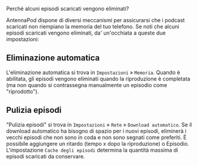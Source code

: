 Perché alcuni episodi scaricati vengono eliminati?

AntennaPod dispone di diversi meccanismi per assicurarsi che i podcast scaricati
non riempiano la memoria del tuo telefono. Se noti che alcuni episodi scaricati
vengono eliminati, da' un'occhiata a queste due impostazioni:

## Eliminazione automatica

L'eliminazione automatica si trova in `Impostazioni` » `Memoria`. Quando è
abilitata, gli episodi vengono eliminati quando la riproduzione è completata (ma
non quando si contrassegna manualmente un episodio come "riprodotto").

## Pulizia episodi

"Pulizia episodi" si trova in `Impostazioni` » `Rete` » `Download automatico`.
Se il download automatico ha bisogno di spazio per i nuovi episodi, eliminerà i
vecchi episodi che non sono in coda e non sono segnati come preferiti. È
possibile aggiungere un ritardo (tempo x dopo la riproduzione) o Episodio.
L'impostazione `Cache degli episodi` determina la quantità massima di episodi
scaricati da conservare.
